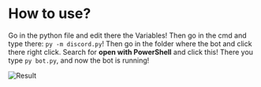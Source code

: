 # How to use?
Go in the python file and edit there the Variables!
Then go in the cmd and type there: `py -m discord.py`!
Then go in the folder where the bot and click there right click. Search for **open with PowerShell** and click this!
There you type `py bot.py`, and now the bot is running!

![Result](https://user-images.githubusercontent.com/103837264/166144985-29a4a3ca-e33f-4699-9780-5f23de36fee9.PNG)
